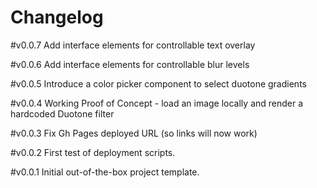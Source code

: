 # Changelog

#v0.0.7
Add interface elements for controllable text overlay

#v0.0.6
Add interface elements for controllable blur levels

#v0.0.5
Introduce a color picker component to select duotone gradients

#v0.0.4
Working Proof of Concept - load an image locally and render a hardcoded Duotone filter

#v0.0.3
Fix Gh Pages deployed URL (so links will now work)

#v0.0.2
First test of deployment scripts.

#v0.0.1
Initial out-of-the-box project template.